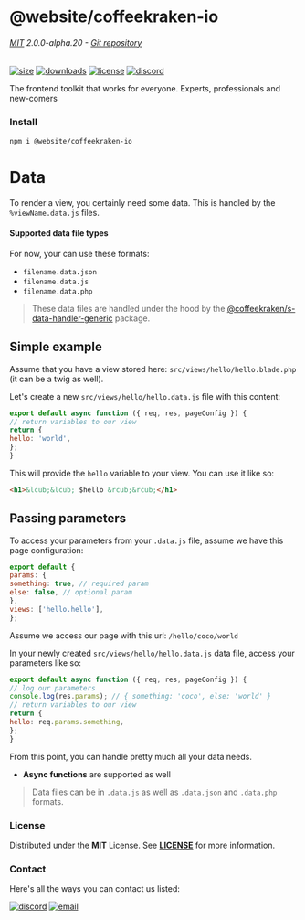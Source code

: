 
<!-- header -->
# @website/coffeekraken-io

###### [MIT](./license) 2.0.0-alpha.20 - [Git repository]()

<!-- shields -->
[![size](https://shields.io/bundlephobia/min/@website/coffeekraken-io?style=for-the-badge)](https://www.npmjs.com/package/@website/coffeekraken-io)
[![downloads](https://shields.io/npm/dm/@website/coffeekraken-io?style=for-the-badge)](https://www.npmjs.com/package/@website/coffeekraken-io)
[![license](https://shields.io/npm/l/@website/coffeekraken-io?style=for-the-badge)](./LICENSE)
[![discord](https://img.shields.io/discord/940362961682333767?color=5100FF&amp;label=Join%20us%20on%20Discord&amp;style=for-the-badge)](https://discord.gg/HzycksDJ)

<!-- description -->
The frontend toolkit that works for everyone. Experts, professionals and new-comers

<!-- install -->
### Install

```shell
npm i @website/coffeekraken-io
```

<!-- body -->

<!--
/**
* @name            Data
* @namespace       doc.routing
* @type            Markdown
* @platform        md
* @status          stable
* @menu            Documentation / Routing           /doc/routing/data
*
* @since           2.0.0
* @author    Olivier Bossel <olivier.bossel@gmail.com> (https://coffeekraken.io)
*/
-->

# Data

To render a view, you certainly need some data. This is handled by the `%viewName.data.js` files.

#### Supported data file types

For now, your can use these formats:

- `filename.data.json`
- `filename.data.js`
- `filename.data.php`

> These data files are handled under the hood by the [@coffeekraken/s-data-handler-generic](/package/@coffeekraken/s-data-handler-generic/doc/readme) package.

## Simple example

Assume that you have a view stored here: `src/views/hello/hello.blade.php` (it can be a twig as well).

Let's create a new `src/views/hello/hello.data.js` file with this content:

```js
export default async function ({ req, res, pageConfig }) {
// return variables to our view
return {
hello: 'world',
};
}
```

This will provide the `hello` variable to your view. You can use it like so:

```html
<h1>&lcub;&lcub; $hello &rcub;&rcub;</h1>
```

## Passing parameters

To access your parameters from your `.data.js` file, assume we have this page configuration:

```js
export default {
params: {
something: true, // required param
else: false, // optional param
},
views: ['hello.hello'],
};
```

Assume we access our page with this url: `/hello/coco/world`

In your newly created `src/views/hello/hello.data.js` data file, access your parameters like so:

```js
export default async function ({ req, res, pageConfig }) {
// log our parameters
console.log(res.params); // { something: 'coco', else: 'world' }
// return variables to our view
return {
hello: req.params.something,
};
}
```

From this point, you can handle pretty much all your data needs.

- **Async functions** are supported as well

> Data files can be in `.data.js` as well as `.data.json` and `.data.php` formats.


<!-- license -->
### License

Distributed under the **MIT** License. See **[LICENSE](./license)** for more information.

<!-- contact -->
### Contact

Here's all the ways you can contact us listed:

[![discord](https://img.shields.io/badge/Join%20us%20on%20discord-Join-blueviolet?style=[config.shieldsio.style]&amp;logo=discord)](https://discord.gg/HzycksDJ)
[![email](https://img.shields.io/badge/Email%20us-Go-green?style=[config.shieldsio.style]&amp;logo=Mail.Ru)](mailto:olivier.bossel@gmail.com)

